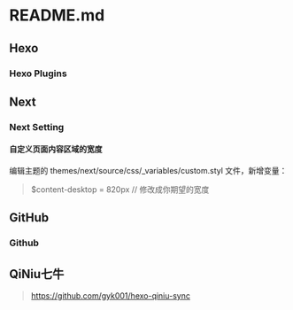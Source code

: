 # README.md


## Hexo

### Hexo Plugins



## Next

### Next Setting

#### 自定义页面内容区域的宽度

编辑主题的 themes/next/source/css/_variables/custom.styl 文件，新增变量：

> $content-desktop = 820px  // 修改成你期望的宽度

## GitHub

### Github


## QiNiu七牛

> https://github.com/gyk001/hexo-qiniu-sync